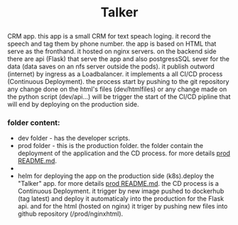 # <p align="center">**Talker**</p>

CRM app. this app is a small CRM for text speach loging. it record the speech and tag them by phone number. the app is based on HTML that serve as the fronthand. it
hosted on nginx servers. on the backend side there are api (Flask) that serve the app and also postgressSQL sever for the data (data saves on an nfs server outside the pods).
it publish outword (internet) by ingress as a Loadbalancer.
it implements a all CI/CD process (Continuous Deployment). the process start by pushing to the git repository any change done on the html's files (dev/htmlfiles)
or any change made on the python script (dev/api...) will be trigger the start of the CI/CD pipline that will end by deploying on the production side.

### folder content:
    
* dev folder - has the developer scripts.
* prod folder - this is the production folder. the folder contain the deployment of the application and the CD process. for more details [prod README.md](prod/README.md).
*
*   helm for deploying the app on the production side (k8s).deploy the "Talker" app. for more details [prod README.md](prod/README.md).
  the CD process is a  Continuous Deployment. it trigger by new image pushed to dockerhub (tag latest) and deploy it automaticaly into the production for the
  Flask api. and for the html (hosted on nginx) it triger by pushing new files into github repository (/prod/nginxhtml).
